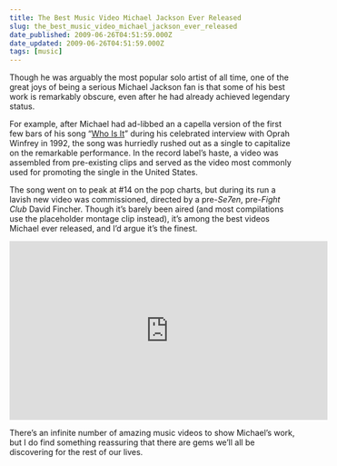 ```yaml
---
title: The Best Music Video Michael Jackson Ever Released
slug: the_best_music_video_michael_jackson_ever_released
date_published: 2009-06-26T04:51:59.000Z
date_updated: 2009-06-26T04:51:59.000Z
tags: [music]
---
```


Though he was arguably the most popular solo artist of all time, one of the great joys of being a serious Michael Jackson fan is that some of his best work is remarkably obscure, even after he had already achieved legendary status.

For example, after Michael had ad-libbed an a capella version of the first few bars of his song “[Who Is It](http://www.amazon.com/gp/product/B00136NGC4?ie=UTF8&amp;tag=2020-20&amp;linkCode=as2&amp;camp=1789&amp;creative=390957&amp;creativeASIN=B00136NGC4)” during his celebrated interview with Oprah Winfrey in 1992, the song was hurriedly rushed out as a single to capitalize on the remarkable performance. In the record label’s haste, a video was assembled from pre-existing clips and served as the video most commonly used for promoting the single in the United States.

The song went on to peak at #14 on the pop charts, but during its run a lavish new video was commissioned, directed by a pre-*Se7en*, pre-*Fight Club* David Fincher. Though it’s barely been aired (and most compilations use the placeholder montage clip instead), it’s among the best videos Michael ever released, and I’d argue it’s the finest.

<iframe width="560" height="315" src="https://www.youtube-nocookie.com/embed/PfrV_6yWbEg?si=BFzbDEcXDBra78ck" title="YouTube video player" frameborder="0" allow="accelerometer; autoplay; clipboard-write; encrypted-media; gyroscope; picture-in-picture; web-share" referrerpolicy="strict-origin-when-cross-origin" allowfullscreen></iframe>

There’s an infinite number of amazing music videos to show Michael’s work, but I do find something reassuring that there are gems we’ll all be discovering for the rest of our lives.
